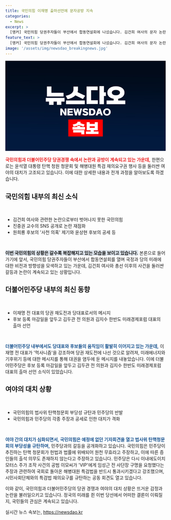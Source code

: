 ```yaml
---
title: 국민의힘 이재명 출마선언에 문자공방 지속
categories:
  - News
excerpt: >
  [앵커] 국민의힘 당권주자들이 부산에서 합동연설회에 나섰습니다. 김건희 여사의 문자 논란과 함께 진중권 교수의 공개된 통화 내용, 후보들 간의 공방으로 뜨거운 분위기입니다. 더불어민주당은 이재명 전 대표가 재도전하며 미래 어젠다를 강조하며 후보 등록 마감일을 맞이했고, 여야의 대립도 가열되고 있습니다. 국회에서는 국민의힘과 민주당 간의 대립이 이어지고 있습니다.
feature_text: >
  [앵커] 국민의힘 당권주자들이 부산에서 합동연설회에 나섰습니다. 김건희 여사의 문자 논란과 함께 진중권 교수의 공개된 통화 내용, 후보들 간의 공방으로 뜨거운 분위기입니다. 더불어민주당은 이재명 전 대표가 재도전하며 미래 어젠다를 강조하며 후보 등록 마감일을 맞이했고, 여야의 대립도 가열되고 있습니다. 국회에서는 국민의힘과 민주당 간의 대립이 이어지고 있습니다.
image: '/assets/img/newsdao_breakingnews.jpg'
---
```


<p><img src="/assets/img/newsdao_breakingnews.jpg" alt="firstkoreanews 속보" /></p>

<p><b><span style="color: #ee2323;">국민의힘과 더불어민주당 당권경쟁 속에서 논란과 공방이 계속되고 있는 가운데,</span></b>
한편으로는 윤석열 대통령 탄핵 청원 청문회 및 해병대원 특검 재의요구권 행사 등을 둘러싼 여야의 대치가 고조되고 있습니다. 이에 대한 상세한 내용과 전개 과정을 알아보도록 하겠습니다. </p>

<h2 data-ke-size="size26">국민의힘 내부의 최신 소식</h2>

<p data-ke-size="size16">&nbsp;</p>

<ul>
  <li>김건희 여사와 관련한 논란으로부터 벗어나지 못한 국민의힘</li>
  <li>진중권 교수의 SNS 공개로 논란 재점화</li>
  <li>원희룡 후보의 '사천 의혹' 제기와 윤상현 후보의 공세 등</li>
</ul>

<p data-ke-size="size16">&nbsp;</p>

<p><b><span style="background-color: #21538527;">이번 국민의힘의 상황은 갈수록 복잡해지고 있는 모습을 보이고 있습니다.</span></b>
본론으로 들어가기에 앞서, 국민의힘 당권주자들이 부산에서 합동연설회를 열며 국정과 당의 미래에 대한 비전과 방향성을 모색하고 있는 가운데, 김건희 여사와 총선 이후의 사건을 둘러싼 갈등과 논란이 계속되고 있는 상황입니다.</p>

<h2 data-ke-size="size26">더불어민주당 내부의 최신 동향</h2>

<p data-ke-size="size16">&nbsp;</p>

<ul>
  <li>이재명 전 대표의 당권 재도전과 당대표로서의 메시지</li>
  <li>후보 등록 마감일을 앞두고 김두관 전 의원과 김지수 한반도 미래경제포럼 대표의 출마 선언</li>
</ul>

<p data-ke-size="size16">&nbsp;</p>

<p><b><span style="color: #1a5490;">더불어민주당 내부에서도 당대표와 후보들의 움직임이 활발히 이어지고 있는 가운데,</span></b>
이재명 전 대표가 '먹사니즘'을 강조하며 당권 재도전에 나선 것으로 알려져, 미래에너지와 기후위기 등에 대한 메시지를 통해 대권을 염두에 둔 메시지를 내놓았습니다. 이에 더불어민주당은 후보 등록 마감일을 앞두고 김두관 전 의원과 김지수 한반도 미래경제포럼 대표의 출마 선언 소식이 있었습니다.</p>

<h2 data-ke-size="size26">여야의 대치 상황</h2>

<p data-ke-size="size16">&nbsp;</p>

<ul>
  <li>국민의힘의 법사위 탄핵청문회 부당성 규탄과 민주당의 반발</li>
  <li>국민의힘과 민주당의 각종 주장과 공세로 인한 대치가 격화</li>
</ul>

<p data-ke-size="size16">&nbsp;</p>

<p><b><span style="color: #1a5490;">여야 간의 대치가 심화되면서, 국민의힘은 예정에 없던 기자회견을 열고 법사위 탄핵청문회의 부당성을 규탄하며,</span></b>
민주당과의 갈등을 공개화하고 있습니다. 국민의힘은 민주당이 추진하는 탄핵 청문회가 헌법과 법률에 위배되어 원천 무효라고 주장하고, 이에 따른 증인들의 출석 의무도 존재하지 않는다고 주장하고 있습니다. 민주당은 다시 이내에도이치모터스 주가 조작 사건의 공범 이모씨가 'VIP'에게 임성근 전 사단장 구명을 요청했다는 주장과 관련하여 국회로 돌아온 해병대원 특검법을 반드시 통과시키겠다고 강조했으며, 시민사회단체와의 특검법 재의요구를 규탄하는 공동 회견도 열고 있습니다.</p>

<p>이와 같이, 국민의힘과 더불어민주당의 당권 경쟁과 여야의 대치 상황은 뜨거운 감정과 논란을 불러일으키고 있습니다. 정국의 미래를 쥔 이번 당선에서 어떠한 결론이 이뤄질지, 국민들의 관심은 계속되고 있습니다.</p></p>
실시간 뉴스 속보는, <a href="https://newsdao.kr" rel="dofollow">https://newsdao.kr</a>



